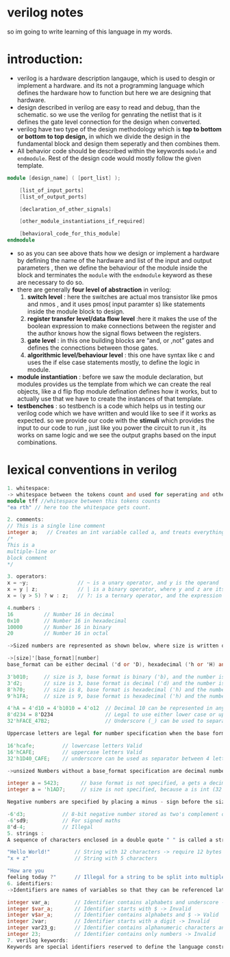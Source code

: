 # verilog notes

so im going to write learning of this language in my words.

# introduction:

- verilog is a hardware description langauge, which is used to desgin or implement a hardware. and its not a programming language which defines the hardware how to function but here we are designing that hardware.
- design described in verilog are easy to read and debug, than the schematic. so we use the verilog for genrating the netlist that is it defines the gate level connection for the design when converted.
- verilog have two type of the design methodology which is **top to bottom or bottom to top design,** in which we divide the design in the fundamental block and design them seperatly and then combines them.
- All behavior code should be described within the keywords `module` and `endmodule`. Rest of the design code would mostly follow the given template.

```verilog
module [design_name] ( [port_list] );

	[list_of_input_ports]
	[list_of_output_ports]

	[declaration_of_other_signals]

	[other_module_instantiations_if_required]

	[behavioral_code_for_this_module]
endmodule
```

- so as you can see above thats how we design or implement a hardware by defining the name of the hardware and list of the input and output parameters , then we define the behaviour of the module inside the block and terminates the `module` with the `endmodule` keyword as these are necessary to do so.
- there are generally **four level of abstraction** in verilog:
    1. **switch level** : here the switches are actual mos transistor like pmos and nmos , and it uses pmos( input paramter s) like statements inside the module block to design.
    2. **register transfer level/data flow level** :here it makes the use of the boolean expression to make connections between the register and the author knows how the signal flows between the registers.
    3. **gate level** : in this one building blocks are “and, or ,not” gates and defines the connections between those gates.
    4. **algorithmic level/behaviour level** : this one have syntax like c and uses the if else case statements mostly, to define the logic in module.
- **module instantiation** : before we saw the module declaration, but modules provides us the template from which we can create the real objects, like a d flip flop module defination defines how it works, but to actually use that we have to create the instances of that template.
- **testbenches** : so testbench is a code which helps us in testing our verilog code which we have written and would like to see if it works as expected. so we provide our code with the **stimuli**  which provides the input to our code to run , just like you power the circuit to run it , its works on same logic and we see the output graphs based on the input combinations.

# lexical conventions in verilog

```verilog
1. whitespace:
-> whitespace between the tokens count and used for seperating and otherwise ignored, they are count when used in strings.
module tff //whitespace between this tokens counts
"ea rth" // here too the whitespace gets count.

2. comments:
// This is a single line comment
integer a;   // Creates an int variable called a, and treats everything to the right of // as a comment
/*
This is a
multiple-line or
block comment
*/

3. operators:
x = ~y;                // ~ is a unary operator, and y is the operand
x = y | z;             // | is a binary operator, where y and z are its operands
x = (y > 5) ? w : z;   // ?: is a ternary operator, and the expression (y>5), w and z are its operands

4.numbers :
16          // Number 16 in decimal
0x10        // Number 16 in hexadecimal
10000       // Number 16 in binary
20          // Number 16 in octal

->Sized numbers are represented as shown below, where size is written only in decimal to specify the number of bits in the number.

->[size]'[base_format][number]
base_format can be either decimal ('d or 'D), hexadecimal ('h or 'H) and octal ('o or 'O) and specifies what base the number part represents.

3'b010;     // size is 3, base format is binary ('b), and the number is 010 (indicates value 2 in binary)
3'd2;       // size is 3, base format is decimal ('d) and the number is 2 (specified in decimals)
8'h70;      // size is 8, base format is hexadecimal ('h) and the number is 0x70 (in hex) to represent decimal 112
9'h1FA;     // size is 9, base format is hexadecimal ('h) and the number is 0x1FA (in hex) to represent decimal 506

4'hA = 4'd10 = 4'b1010 = 4'o12	// Decimal 10 can be represented in any of the four formats
8'd234 = 8'D234                 // Legal to use either lower case or upper case for base format
32'hFACE_47B2;                  // Underscore (_) can be used to separate 16 bit numbers for readability

Uppercase letters are legal for number specification when the base format is hexadecimal.

16'hcafe;         // lowercase letters Valid
16'hCAFE;         // uppercase letters Valid
32'h1D40_CAFE;    // underscore can be used as separator between 4 letters Valid

->unsized Numbers without a base_format specification are decimal numbers by default. Numbers without a size specification have a default number of bits depending on the type of simulator and machine.

integer a = 5423;       // base format is not specified, a gets a decimal value of 5423
integer a = 'h1AD7;     // size is not specified, because a is int (32 bits) value stored in a = 32'h0000_1AD7

Negative numbers are specified by placing a minus - sign before the size of a number. It is illegal to have a minus sign between base_format and number.

-6'd3;            // 8-bit negative number stored as two's complement of 3
-6'sd9;           // For signed maths
8'd-4;            // Illegal
5. strings :
A sequence of characters enclosed in a double quote " " is called a string. It cannot be split into multiple lines and every character in the string take 1-byte to be stored.

"Hello World!"        // String with 12 characters -> require 12 bytes
"x + z"               // String with 5 characters

"How are you
feeling today ?"      // Illegal for a string to be split into multiple lines
6. identifiers: 
->Identifiers are names of variables so that they can be referenced later on. They are made up of alphanumeric characters [a-z][A-Z][0-9], underscores _ or dollar sign $ and are case sensitive. They cannot start with a digit or a dollar sign.

integer var_a;        // Identifier contains alphabets and underscore -> Valid
integer $var_a;       // Identifier starts with $ -> Invalid
integer v$ar_a;       // Identifier contains alphabets and $ -> Valid
integer 2var;         // Identifier starts with a digit -> Invalid
integer var23_g;      // Identifier contains alphanumeric characters and underscore -> Valid
integer 23;           // Identifier contains only numbers -> Invalid
7. verilog keywords:
Keywords are special identifiers reserved to define the language constructs and are in lower case and cant be used as identifiers.

```
